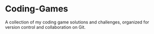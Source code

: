 # Coding-Games
A collection of my coding game solutions and challenges, organized for version control and collaboration on Git.
